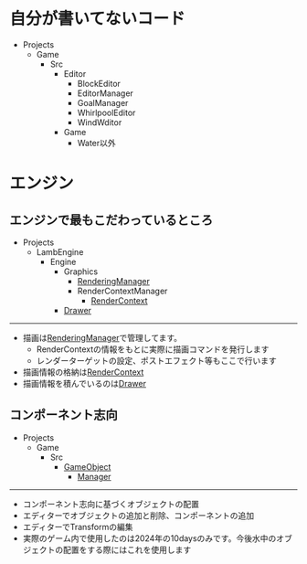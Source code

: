 # 自分が書いてないコード
- Projects
  - Game
    - Src
      - Editor
        - BlockEditor
        - EditorManager
        - GoalManager
        - WhirlpoolEditor
        - WindWditor
      - Game
        - Water以外
# エンジン
## エンジンで最もこだわっているところ
- Projects
  - LambEngine
    - Engine
      - Graphics
        - [RenderingManager](https://github.com/KikutaniTakuma/LambEngine/tree/master/Projects/LambEngine/Engine/Graphics/RenderingManager)
        - RenderContextManager
          - [RenderContext](https://github.com/KikutaniTakuma/LambEngine/tree/master/Projects/LambEngine/Engine/Graphics/RenderContextManager/RenderContext)
      - [Drawer](https://github.com/KikutaniTakuma/LambEngine/tree/master/Projects/LambEngine/Drawer)
---
* 描画は[RenderingManager](https://github.com/KikutaniTakuma/LambEngine/tree/master/Projects/LambEngine/Engine/Graphics/RenderingManager)で管理してます。
  * RenderContextの情報をもとに実際に描画コマンドを発行します
  * レンダーターゲットの設定、ポストエフェクト等もここで行います
* 描画情報の格納は[RenderContext](https://github.com/KikutaniTakuma/LambEngine/tree/master/Projects/LambEngine/Engine/Graphics/RenderContextManager/RenderContext)
* 描画情報を積んでいるのは[Drawer](https://github.com/KikutaniTakuma/LambEngine/tree/master/Projects/LambEngine/Drawer)
## コンポーネント志向
- Projects
  - Game
    - Src
      - [GameObject](https://github.com/KikutaniTakuma/LambEngine/tree/master/Projects/Game/Src/GameObject)
        - [Manager](https://github.com/KikutaniTakuma/LambEngine/tree/master/Projects/Game/Src/GameObject/Manager)
---
* コンポーネント志向に基づくオブジェクトの配置
* エディターでオブジェクトの追加と削除、コンポーネントの追加
* エディターでTransformの編集
* 実際のゲーム内で使用したのは2024年の10daysのみです。今後水中のオブジェクトの配置をする際にはこれを使用します
